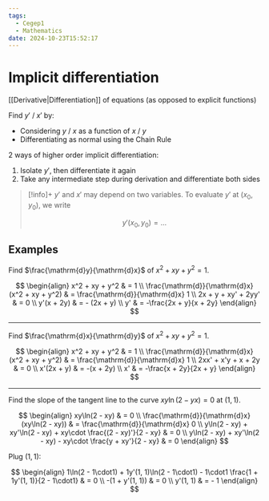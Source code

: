 ```yaml
---
tags:
  - Cegep1
  - Mathematics
date: 2024-10-23T15:52:17
---
```


# Implicit differentiation

[[Derivative|Differentiation]] of equations (as opposed to explicit functions)

Find $y'$ / $x'$ by:

- Considering $y$ / $x$ as a function of $x$ / $y$
- Differentiating as normal using the Chain Rule

2 ways of higher order implicit differentiation:

1. Isolate $y'$, then differentiate it again
2. Take any intermediate step during derivation and differentiate both sides

> [!info]+
> $y'$ and $x'$ may depend on two variables.
> To evaluate $y'$ at $(x_0, y_0)$, we write
> 
> $$
> y'(x_0, y_0) = \dots
> $$

## Examples

Find $\frac{\mathrm{d}y}{\mathrm{d}x}$ of $x^2 + xy + y^2 = 1$.

$$
\begin{align}
x^2 + xy + y^2 & = 1 \\
\frac{\mathrm{d}}{\mathrm{d}x} (x^2 + xy + y^2) & = \frac{\mathrm{d}}{\mathrm{d}x} 1 \\
2x + y + xy' + 2yy' & = 0 \\
y'(x + 2y) & = - (2x + y) \\
y' & = -\frac{2x + y}{x + 2y}
\end{align}
$$

---

Find $\frac{\mathrm{d}x}{\mathrm{d}y}$ of $x^2 + xy + y^2 = 1$.

$$
\begin{align}
x^2 + xy + y^2 & = 1 \\
\frac{\mathrm{d}}{\mathrm{d}x} (x^2 + xy + y^2) & = \frac{\mathrm{d}}{\mathrm{d}x} 1 \\
2xx' + x'y + x + 2y & = 0 \\
x'(2x + y) & = -(x + 2y) \\
x' & = -\frac{x + 2y}{2x + y}
\end{align}
$$

---

Find the slope of the tangent line to the curve $xy\ln(2 - yx) = 0$ at $(1,1)$.

$$
\begin{align}
xy\ln(2 - xy) & = 0 \\
\frac{\mathrm{d}}{\mathrm{d}x} (xy\ln(2 - xy)) & = \frac{\mathrm{d}}{\mathrm{d}x} 0 \\
y\ln(2 - xy) + xy'\ln(2 - xy) + xy\cdot \frac{(2 - xy)'}{2 - xy} & = 0 \\
y\ln(2 - xy) + xy'\ln(2 - xy) - xy\cdot \frac{y + xy'}{2 - xy} & = 0
\end{align}
$$

Plug $(1, 1)$:

$$
\begin{align}
1\ln(2 - 1\cdot1) + 1y'(1, 1)\ln(2 - 1\cdot1) - 1\cdot1 \frac{1 + 1y'(1, 1)}{2 - 1\cdot1} & = 0 \\
-(1 + y'(1, 1)) & = 0 \\
y'(1, 1) & = - 1
\end{align}
$$